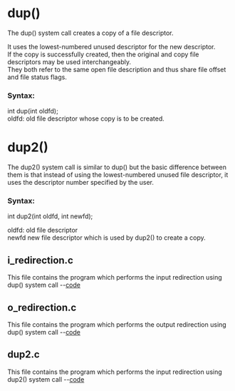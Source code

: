 <h1>dup()</h1>

The dup() system call creates a copy of a file descriptor. <br />

It uses the lowest-numbered unused descriptor for the new descriptor.<br />
If the copy is successfully created, then the original and copy file descriptors may be used interchangeably. <br />
They both refer to the same open file description and thus share file offset and file status flags.<br />

<h3>Syntax:</h3>

int dup(int oldfd); <br />
oldfd: old file descriptor whose copy is to be created.<br />

<h1>dup2()</h1>

The dup2() system call is similar to dup() but the basic difference between them is that instead of using the lowest-numbered unused file descriptor, it uses the descriptor number specified by the user.

<h3>Syntax:</h3>

int dup2(int oldfd, int newfd);

oldfd: old file descriptor <br />
newfd new file descriptor which is used by dup2() to create a copy.<br />


<h2>i_redirection.c</h2>
This file contains the program which performs the input redirection using dup() system call --<a href="https://github.com/lakshminarayana8522/Advanced-C/tree/main/Redirection/i_redirection.c">code</a>

<h2>o_redirection.c</h2>
This file contains the program which performs the output redirection using dup() system call --<a href="https://github.com/lakshminarayana8522/Advanced-C/tree/main/Redirection/o_redirection.c">code</a>

<h2>dup2.c</h2>
This file contains the program which performs the input redirection using dup2() system call --<a href="https://github.com/lakshminarayana8522/Advanced-C/tree/main/Redirection/dup2.c">code</a>
